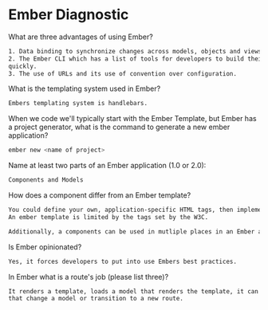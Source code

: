 # Ember Diagnostic

What are three advantages of using Ember?

```sh
1. Data binding to synchronize changes across models, objects and views.
2. The Ember CLI which has a list of tools for developers to build their app
quickly.
3. The use of URLs and its use of convention over configuration.
```

What is the templating system used in Ember?

```sh
Embers templating system is handlebars.
```

When we code we'll typically start with the Ember Template, but Ember has a
project generator, what is the command to generate a new ember application?

```sh
ember new <name of project>
```

Name at least two parts of an Ember application (1.0 or 2.0):

```sh
Components and Models
```

How does a component differ from an Ember template?

```sh
You could define your own, application-specific HTML tags, then implement their behavior using JavaScript.
An ember template is limited by the tags set by the W3C.

Additionally, a components can be used in mutliple places in an Ember app
```

Is Ember opinionated?

```sh
Yes, it forces developers to put into use Embers best practices.
```

In Ember what is a route's job (please list three)?

```sh
It renders a template, loads a model that renders the template, it can handle actions
that change a model or transition to a new route.
```
